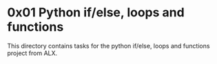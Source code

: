 # 0x01 Python if/else, loops and functions

This directory contains tasks for the python if/else, loops and functions project from ALX.
